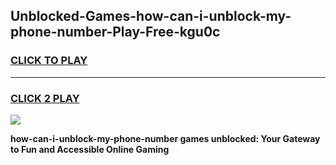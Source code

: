 
## Unblocked-Games-how-can-i-unblock-my-phone-number-Play-Free-kgu0c
<h3>
<a href="https://premium76.site?title=how-can-i-unblock-my-phone-number&ref=21A">CLICK TO PLAY</a></h3>
<hr>

<h3>
<a href="https://premium76.site?title=how-can-i-unblock-my-phone-number&ref=21A">CLICK 2 PLAY</a>
  
</h3>

<a href="https://premium76.site?title=how-can-i-unblock-my-phone-number&ref=21A"><img src="https://clearcache.store/games.png"></a>


**how-can-i-unblock-my-phone-number games unblocked: Your Gateway to Fun and Accessible Online Gaming**
